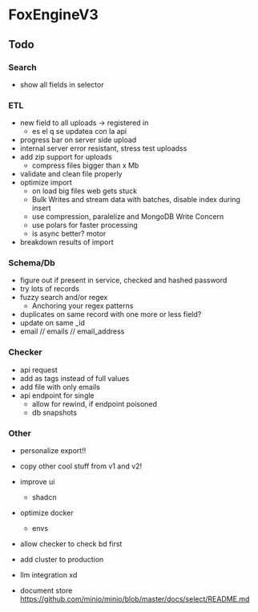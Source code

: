 # FoxEngineV3

## Todo

### Search

- show all fields in selector

### ETL

- new field to all uploads -> registered in
  - es el q se updatea con la api
- progress bar on server side upload
- internal server error resistant, stress test uploadss
- add zip support for uploads
  - compress files bigger than x Mb
- validate and clean file properly
- optimize import
  - on load big files web gets stuck
  - Bulk Writes and stream data with batches, disable index during insert
  - use compression, paralelize and MongoDB Write Concern
  - use polars for faster processing
  - is async better? motor
- breakdown results of import

### Schema/Db

- figure out if present in service, checked and hashed password
- try lots of records
- fuzzy search and/or regex
  - Anchoring your regex patterns
- duplicates on same record with one more or less field?
- update on same _id
- email // emails // email_address

### Checker

- api request
- add as tags instead of full values
- add file with only emails
- api endpoint for single
  - allow for rewind, if endpoint poisoned
  - db snapshots

### Other

- personalize export!!
- copy other cool stuff from v1 and v2!
- improve ui
  - shadcn
- optimize docker
  -  envs
- allow checker to check bd first
- add cluster to production
- llm integration xd

- document store
  https://github.com/minio/minio/blob/master/docs/select/README.md
